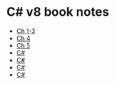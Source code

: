 C# v8 book notes
===

- [Ch 1-3](Csharp_v8.md)
- [Ch 4](Csharp_v8-4.md)
- [Ch 5](Csharp_v8-5.md)
- [C#](Csharp_v8-6.md)
- [C#](Csharp_v8-7.md)
- [C#](Csharp_v8-8.md)
- [C#](Csharp_v8-9.md)

